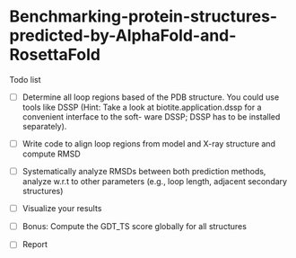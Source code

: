 # Benchmarking-protein-structures-predicted-by-AlphaFold-and-RosettaFold

Todo list

- [ ] Determine all loop regions based of the PDB structure. You could use tools like DSSP (Hint: Take a look at biotite.application.dssp for a convenient interface to the soft- ware DSSP; DSSP has to be installed separately).
- [ ] Write code to align loop regions from model and X-ray structure and compute RMSD
- [ ] Systematically analyze RMSDs between both prediction methods, analyze w.r.t to other parameters (e.g., loop length, adjacent secondary structures)
- [ ] Visualize your results
- [ ] Bonus: Compute the GDT_TS score globally for all structures
- [ ] Report


